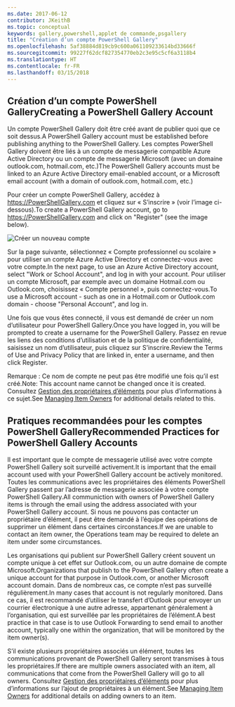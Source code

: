 ```yaml
---
ms.date: 2017-06-12
contributor: JKeithB
ms.topic: conceptual
keywords: gallery,powershell,applet de commande,psgallery
title: "Création d’un compte PowerShell Gallery"
ms.openlocfilehash: 5af38884d819cb9c600a061109233614bd33666f
ms.sourcegitcommit: 99227f62dcf827354770eb2c3e95c5cf6a3118b4
ms.translationtype: HT
ms.contentlocale: fr-FR
ms.lasthandoff: 03/15/2018
---
```

## <a name="creating-a-powershell-gallery-account"></a><span data-ttu-id="b2811-103">Création d’un compte PowerShell Gallery</span><span class="sxs-lookup"><span data-stu-id="b2811-103">Creating a PowerShell Gallery Account</span></span>

<span data-ttu-id="b2811-104">Un compte PowerShell Gallery doit être créé avant de publier quoi que ce soit dessus.</span><span class="sxs-lookup"><span data-stu-id="b2811-104">A PowerShell Gallery account must be established before publishing anything to the PowerShell Gallery.</span></span> <span data-ttu-id="b2811-105">Les comptes PowerShell Gallery doivent être liés à un compte de messagerie compatible Azure Active Directory ou un compte de messagerie Microsoft (avec un domaine outlook.com, hotmail.com, etc.)</span><span class="sxs-lookup"><span data-stu-id="b2811-105">The PowerShell Gallery accounts must be linked to an Azure Active Directory email-enabled account, or a Microsoft email account (with a domain of outlook.com, hotmail.com, etc.)</span></span>

<span data-ttu-id="b2811-106">Pour créer un compte PowerShell Gallery, accédez à https://PowerShellGallery.com et cliquez sur « S’inscrire » (voir l’image ci-dessous).</span><span class="sxs-lookup"><span data-stu-id="b2811-106">To create a PowerShell Gallery account, go to https://PowerShellGallery.com and click on "Register" (see the image below).</span></span> 

![Créer un nouveau compte](./images/CreatingAccount-Register.png)

<span data-ttu-id="b2811-108">Sur la page suivante, sélectionnez « Compte professionnel ou scolaire » pour utiliser un compte Azure Active Directory et connectez-vous avec votre compte.</span><span class="sxs-lookup"><span data-stu-id="b2811-108">In the next page, to use an Azure Active Directory account, select "Work or School Account", and log in with your account.</span></span> <span data-ttu-id="b2811-109">Pour utiliser un compte Microsoft, par exemple avec un domaine Hotmail.com ou Outlook.com, choisissez « Compte personnel », puis connectez-vous.</span><span class="sxs-lookup"><span data-stu-id="b2811-109">To use a Microsoft account - such as one in a Hotmail.com or Outlook.com domain - choose "Personal Account", and log in.</span></span> 

<span data-ttu-id="b2811-110">Une fois que vous êtes connecté, il vous est demandé de créer un nom d’utilisateur pour PowerShell Gallery.</span><span class="sxs-lookup"><span data-stu-id="b2811-110">Once you have logged in, you will be prompted to create a username for the PowerShell Gallery.</span></span> <span data-ttu-id="b2811-111">Passez en revue les liens des conditions d’utilisation et de la politique de confidentialité, saisissez un nom d’utilisateur, puis cliquez sur S’inscrire.</span><span class="sxs-lookup"><span data-stu-id="b2811-111">Review the Terms of Use and Privacy Policy that are linked in, enter a username, and then click Register.</span></span>

<span data-ttu-id="b2811-112">Remarque : Ce nom de compte ne peut pas être modifié une fois qu’il est créé.</span><span class="sxs-lookup"><span data-stu-id="b2811-112">Note: This account name cannot be changed once it is created.</span></span>  
<span data-ttu-id="b2811-113">Consultez [Gestion des propriétaires d’éléments](https://msdn.microsoft.com/powershell/gallery/psgallery/managing-item-owners) pour plus d’informations à ce sujet.</span><span class="sxs-lookup"><span data-stu-id="b2811-113">See [Managing Item Owners](https://msdn.microsoft.com/powershell/gallery/psgallery/managing-item-owners) for additional details related to this.</span></span>

## <a name="recommended-practices-for-powershell-gallery-accounts"></a><span data-ttu-id="b2811-114">Pratiques recommandées pour les comptes PowerShell Gallery</span><span class="sxs-lookup"><span data-stu-id="b2811-114">Recommended Practices for PowerShell Gallery Accounts</span></span>

<span data-ttu-id="b2811-115">Il est important que le compte de messagerie utilisé avec votre compte PowerShell Gallery soit surveillé activement.</span><span class="sxs-lookup"><span data-stu-id="b2811-115">It is important that the email account used with your PowerShell Gallery account be actively monitored.</span></span>
<span data-ttu-id="b2811-116">Toutes les communications avec les propriétaires des éléments PowerShell Gallery passent par l’adresse de messagerie associée à votre compte PowerShell Gallery.</span><span class="sxs-lookup"><span data-stu-id="b2811-116">All communiction with owners of PowerShell Gallery items is through the email using the address associated with your PowerShell Gallery account.</span></span>
<span data-ttu-id="b2811-117">Si nous ne pouvons pas contacter un propriétaire d’élément, il peut être demandé à l’équipe des opérations de supprimer un élément dans certaines circonstances.</span><span class="sxs-lookup"><span data-stu-id="b2811-117">If we are unable to contact an item owner, the Operations team may be required to delete an item under some circumstances.</span></span>

<span data-ttu-id="b2811-118">Les organisations qui publient sur PowerShell Gallery créent souvent un compte unique à cet effet sur Outlook.com, ou un autre domaine de compte Microsoft.</span><span class="sxs-lookup"><span data-stu-id="b2811-118">Organizations that publish to the PowerShell Gallery often create a unique account for that purpose in Outlook.com, or another Microsoft account domain.</span></span>
<span data-ttu-id="b2811-119">Dans de nombreux cas, ce compte n’est pas surveillé régulièrement.</span><span class="sxs-lookup"><span data-stu-id="b2811-119">In many cases that account is not regularly monitored.</span></span> <span data-ttu-id="b2811-120">Dans ce cas, il est recommandé d’utiliser le transfert d’Outlook pour envoyer un courrier électronique à une autre adresse, appartenant généralement à l’organisation, qui est surveillée par les propriétaires de l’élément.</span><span class="sxs-lookup"><span data-stu-id="b2811-120">A best practice in that case is to use Outlook Forwarding to send email to another account, typically one within the organization, that will be monitored by the item owner(s).</span></span>

<span data-ttu-id="b2811-121">S’il existe plusieurs propriétaires associés un élément, toutes les communications provenant de PowerShell Gallery seront transmises à tous les propriétaires.</span><span class="sxs-lookup"><span data-stu-id="b2811-121">If there are multiple owners associated with an item, all communications that come from the PowerShell Gallery will go to all owners.</span></span>
<span data-ttu-id="b2811-122">Consultez [Gestion des propriétaires d’éléments](https://msdn.microsoft.com/powershell/gallery/psgallery/managing-item-owners) pour plus d’informations sur l’ajout de propriétaires à un élément.</span><span class="sxs-lookup"><span data-stu-id="b2811-122">See [Managing Item Owners](https://msdn.microsoft.com/powershell/gallery/psgallery/managing-item-owners) for additional details on adding owners to an item.</span></span> 

